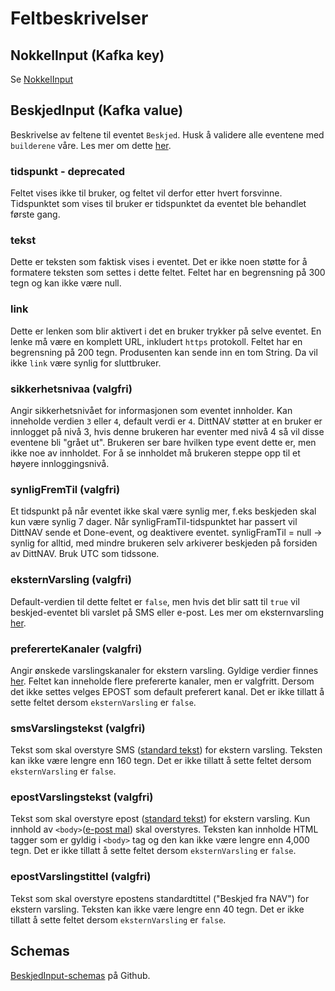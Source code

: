 # Feltbeskrivelser

## NokkelInput (Kafka key)
Se [NokkelInput](../fellesinfo.md)


## BeskjedInput (Kafka value)
Beskrivelse av feltene til eventet `Beskjed`.
Husk å validere alle eventene med `builderene` våre. Les mer om dette [her](../../builder.md).

### tidspunkt - deprecated
Feltet vises ikke til bruker, og feltet vil derfor etter hvert forsvinne. Tidspunktet som vises til bruker er tidspunktet da eventet ble behandlet første gang.

### tekst
Dette er teksten som faktisk vises i eventet. Det er ikke noen støtte for å formatere teksten som settes i dette feltet.
Feltet har en begrensning på 300 tegn og kan ikke være null.

### link
Dette er lenken som blir aktivert i det en bruker trykker på selve eventet.
En lenke må være en komplett URL, inkludert `https` protokoll. Feltet har en begrensning på 200 tegn.
Produsenten kan sende inn en tom String. Da vil ikke `link` være synlig for sluttbruker.

### sikkerhetsnivaa (valgfri)
Angir sikkerhetsnivået for informasjonen som eventet innholder. Kan inneholde verdien `3` eller `4`, default verdi er `4`.
DittNAV støtter at en bruker er innlogget på nivå 3, hvis denne brukeren har eventer med nivå 4 så vil disse eventene bli "grået ut".
Brukeren ser bare hvilken type event dette er, men ikke noe av innholdet.
For å se innholdet må brukeren steppe opp til et høyere innloggingsnivå.

### synligFremTil (valgfri)
Et tidspunkt på når eventet ikke skal være synlig mer, f.eks beskjeden skal kun være synlig 7 dager.
Når synligFramTil-tidspunktet har passert vil DittNAV sende et Done-event, og deaktivere eventet.
synligFramTil = null -> synlig for alltid, med mindre brukeren selv arkiverer beskjeden på forsiden av DittNAV.
Bruk UTC som tidssone.

### eksternVarsling (valgfri)
Default-verdien til dette feltet er `false`, men hvis det blir satt til `true` vil beskjed-eventet bli varslet på SMS eller e-post. 
Les mer om eksternvarsling [her](../../eksternvarsling.md).

### prefererteKanaler (valgfri)
Angir ønskede varslingskanaler for ekstern varsling. 
Gyldige verdier finnes [her](https://github.com/navikt/brukernotifikasjon-schemas/blob/main/src/main/java/no/nav/brukernotifikasjon/schemas/builders/domain/PreferertKanal.java).
Feltet kan inneholde flere prefererte kanaler, men er valgfritt. Dersom det ikke settes velges EPOST som default preferert kanal.
Det er ikke tillatt å sette feltet dersom `eksternVarsling` er `false`.

### smsVarslingstekst (valgfri)
Tekst som skal overstyre SMS ([standard tekst](https://github.com/navikt/dittnav-varselbestiller/blob/main/src/main/resources/texts/sms_beskjed.txt)) for ekstern varsling.
Teksten kan ikke være lengre enn 160 tegn. Det er ikke tillatt å sette feltet dersom `eksternVarsling` er `false`.

### epostVarslingstekst (valgfri)
Tekst som skal overstyre epost ([standard tekst](https://github.com/navikt/dittnav-varselbestiller/blob/main/src/main/resources/texts/epost_beskjed.txt)) for ekstern varsling.
Kun innhold av `<body>`([e-post mal](https://github.com/navikt/dittnav-varselbestiller/blob/main/src/main/resources/texts/epost_mal.txt)) skal overstyres.
Teksten kan innholde HTML tagger som er gyldig i `<body>` tag og den kan ikke være lengre enn 4,000 tegn.
Det er ikke tillatt å sette feltet dersom `eksternVarsling` er `false`.

### epostVarslingstittel (valgfri)
Tekst som skal overstyre epostens standardtittel ("Beskjed fra NAV") for ekstern varsling. Teksten kan ikke være lengre enn 40 tegn.
Det er ikke tillatt å sette feltet dersom `eksternVarsling` er `false`.

## Schemas
[BeskjedInput-schemas](https://github.com/navikt/brukernotifikasjon-schemas/blob/main/src/main/avro/beskjedInput.avsc) på Github.
